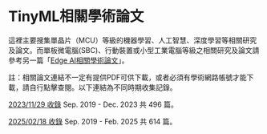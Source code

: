 # TinyML相關學術論文
這裡主要搜集單晶片（MCU）等級的機器學習、人工智慧、深度學習等相關研究及論文。而單板微電腦(SBC)、行動裝置或小型工業電腦等級之相關研究及論文請參考另一篇「[Edge AI相關學術論文](https://hackmd.io/@OmniXRI-Jack/EdgeAI_papers)」。

註：相關論文連結不一定有提供PDF可供下載，或者必須有學術網路帳號才能下載，請自行點擊查閱。以下連結為不同時期收集記錄。

[2023/11/29 收錄](https://github.com/OmniXRI/TinyML_Papers/blob/main/20231129_TinyML_Papers.md) Sep. 2019 - Dec. 2023 共 496 篇。  

[2025/02/18 收錄](https://github.com/OmniXRI/TinyML_Papers/blob/main/20250218_TinyML_Papers.md) Sep. 2019 - Feb. 2025 共 614 篇。  
